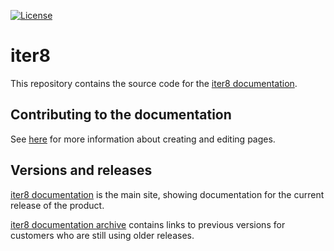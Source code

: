 [![License](https://img.shields.io/badge/License-Apache%202.0-blue.svg)](LICENSE)

# iter8

This repository contains the source code for the [iter8 documentation](https://iter8.tools/docs/).

## Contributing to the documentation

See [here](documentation/development-recommendations.md) for more information about creating and editing pages. 

## Versions and releases

[iter8 documentation](https://iter8.tools/docs/) is the main site, showing documentation for the current release of the product.

[iter8 documentation archive](http://iter8.tools/docs/assets/documentation/more/releases.html) contains links to previous versions for customers who are still using older releases.